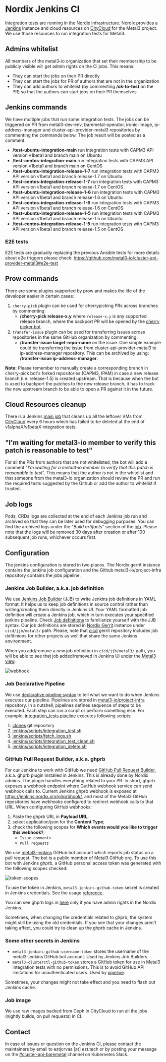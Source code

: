 # Nordix Jenkins CI

Integration tests are running in the [Nordix](https://www.nordix.org)
infrastructure. Nordix provides a
[Jenkins](https://jenkins.nordix.org/view/Metal3/) instance and cloud resources
on [CityCloud](https://www.citycloud.com/) for the Metal3 project. We use those
resources to run integration tests for Metal3.

## Admins whitelist

All members of the metal3-io organization that set their membership to be
publicly visible will get admin rights on the CI jobs. This means:

* They can start the jobs on their PR directly
* They can start the jobs for PR of authors that are not in the organization
* They can add authors to whitelist (by commenting **/ok-to-test** on the PR) so
  that the authors can start jobs on their PR themselves

## Jenkins commands

We have multiple jobs that run some integration tests. The jobs can be
triggered on PR from metal3-dev-env, baremetal-operator, ironic-image,
ip-address-manager and cluster-api-provider-metal3 repositories by commenting
the commands below. The job result will be posted as a comment.

* **/test-ubuntu-integration-main** run integration tests with CAPM3 API version
  v1beta1 and branch main on Ubuntu
* **/test-centos-integration-main** run integration tests with CAPM3 API version
  v1beta1 and branch main on CentOS
* **/test-ubuntu-integration-release-1-7** run integration tests with CAPM3 API
  version v1beta1 and branch release-1.7 on Ubuntu
* **/test-centos-integration-release-1-7** run integration tests with CAPM3 API
  version v1beta1 and branch release-1.7 on CentOS
* **/test-ubuntu-integration-release-1-6** run integration tests with CAPM3 API
  version v1beta1 and branch release-1.6 on Ubuntu
* **/test-centos-integration-release-1-6** run integration tests with CAPM3 API
  version v1beta1 and branch release-1.6 on CentOS
* **/test-ubuntu-integration-release-1-5** run integration tests with CAPM3 API
  version v1beta1 and branch release-1.5 on Ubuntu
* **/test-centos-integration-release-1-5** run integration tests with CAPM3 API
  version v1beta1 and branch release-1.5 on CentOS

### E2E tests

E2E tests are gradually replacing the previous Ansible tests for more details
about e2e triggers please check:
<https://github.com/metal3-io/cluster-api-provider-metal3#e2e-test>

## Prow commands

There are some plugins supported by prow and makes the life of the developer
easier in certain cases:

1. `cherry-pick` plugin can be used for cherrypicking PRs across branches by
   commenting:
   * **/cherry-pick release-x.y** where `release-x.y` is any supported release
     branch, where the backport PR will be opened by the
     [cherry picker bot](https://github.com/metal3-cherrypick-bot).
1. `transfer-issue` plugin can be used for transferring issues across
   repositories in the same GitHub organization by commenting:
   * **/transfer-issue target-repo-name** on the issue. One simple example
     could be transferring the issue from cluster-api-provider-metal3 to
     ip-address-manager repository. This can be archived by using:
     **/transfer-issue ip-address-manager**.

**Note:** Please remember to manually create a corresponding branch in
cherry-pick bot's forked repositories (CAPM3, IPAM) in case a new release branch
(i.e. release-1.5) is created upstream. That is because when the bot is used to
backport the patches to the new release branch, it has to track the new upstream
branch to be able to open a PR against it in the future.

## Cloud Resources cleanup

There is a Jenkins
[main job](https://jenkins.nordix.org/view/Metal3%20Periodic/job/metal3_daily_main_integration_tests_cleanup/)
that cleans up all the leftover VMs from [CityCloud](https://www.citycloud.com/)
every 6 hours which has failed to be deleted at the end of v1alphaX/v1betaX
integration tests.

## "I'm waiting for metal3-io member to verify this patch is reasonable to test"

For all the PRs from authors that are not whitelisted, the bot will add a
comment "*I'm waiting for a metal3-io member to verify that this patch is
reasonable to test*". This means that the author is not in the whitelist and
that someone from the metal3-io organization should review the PR and run the
required tests suggested by the Github or add the author to whitelist if
trusted.

## Job logs

Pods, CRDs logs are collected at the end of each Jenkins job run and
archived so that they can be later used for debugging purposes. You can
find the archived logs under the  "*Build artifacts*" section of the
[job](https://jenkins.nordix.org/view/Metal3/job/metal3_bmo_main_integration_test_ubuntu/).
Please note that the logs will be removed 30 days after creation or after 100
subsequent job runs, whichever occurs first.

## Configuration

The jenkins configuration is stored in two places. The Nordix gerrit instance
contains the jenkins job configuration and the Github metal3-io/project-infra
repository contains the jobs pipeline.

### Jenkins Job Builder, a.k.a. job definition

We use
[Jenkins Job Builder](https://docs.openstack.org/infra/jenkins-job-builder/attic/index.html)
(JJB) to write Jenkins job definitions in YAML format. It helps us to keep job
definitions in source control rather than writing/creating them directly in
Jenkins UI. Your YAML formatted job definition will create a Jenkins job, which
in turn executes your specified jenkins pipeline. Check
[Job definitions](https://docs.openstack.org/infra/jenkins-job-builder/attic/definition.html)
to familiarize yourself with the JJB syntax. Our job definitions are stored in
[Nordix Gerrit](https://gerrit.nordix.org/admin/repos/infra/cicd) instance under
`cicd/jjb/metal3/` path. Please, note that
[cicd](https://gerrit.nordix.org/admin/repos/infra/cicd)
gerrit repository includes job defitinions for other projects as well that share
the same Jenkins environment.

When you add/remove a new job definition in `cicd/jjb/metal3/` path, you will
be able to see that job added/removed in Jenkins UI under the
[Metal3 view](https://jenkins.nordix.org/view/Metal3/).

![webhook](images/jenkins_metal3_view.png)

### Job Declarative Pipeline

We use
[declarative pipeline syntax](https://www.jenkins.io/doc/book/pipeline/syntax/)
to tell what we want to do when Jenkins executes our pipeline. Pipelines are
stored in
[metal3-io/project-infra](https://github.com/metal3-io/project-infra/tree/main/jenkins/jobs)
repository. In a nutshell, pipelines defines sequence of steps to be executed.
Each step can run a script or perform something else. For example,
[integration_tests.pipeline](https://github.com/metal3-io/project-infra/blob/main/jenkins/jobs/integration_tests.pipeline)
executes following scripts:

1. [clones](https://github.com/metal3-io/project-infra/blob/0a6cc3f9f8592914a316c27ea2411ccb48aba7c3/jenkins/jobs/integration_tests.pipeline#L65)
   git repository
1. [jenkins/scripts/integration_test.sh](https://github.com/metal3-io/project-infra/blob/main/jenkins/scripts/integration_test.sh)
1. [jenkins/scripts/fetch_logs.sh](https://github.com/metal3-io/project-infra/blob/main/jenkins/scripts/fetch_logs.sh)
1. [jenkins/scripts/integration_test_clean.sh](https://github.com/metal3-io/project-infra/blob/main/jenkins/scripts/integration_test_clean.sh)
1. [jenkins/scripts/integration_delete.sh](https://github.com/metal3-io/project-infra/blob/main/jenkins/scripts/integration_delete.sh)

### GitHub Pull Request Builder, a.k.a. ghprb

For our Jenkins to work with GitHub we need
[GitHub Pull Request Builder](https://plugins.jenkins.io/ghprb/), a.k.a. ghprb
plugin installed in Jenkins. This is already done by Nordix admins. The plugin
handles everything related to your PR. In short, ghprb exposes a webhook
endpoint where GutHub webhook service can send webhook calls to. Current Jenkins
ghprb webhook is exposed at <https://jenkins.nordix.org/ghprbhook/>, and most
of the Metal3 GitHub repositories have webhooks configured to redirect webhook
calls to that URL. When configuring GitHub webhooks:

1. Paste the ghprb URL in **Payload URL**;
1. select application/json for the **Content Type**;
1. check the following scopes for **Which events would you like to trigger this webhook?**;
   * `Issue comments`
   * `Pull requests`

We use [metal3-jenkins](https://github.com/metal3-jenkins) GitHub bot account
which reports job status on a pull request. The bot is a public member of Metal3
GitHub org. To use this bot with Jenkins ghprb, a GitHub personal access token
was generated with the following scopes checked:

![token-scopes](../prow/images/token-scopes.png)

To use the token in Jenkins, `metal3-jenkins-github-token` secret is created
in Jenkins credentials. See the usage
[reference](https://github.com/metal3-io/project-infra/blob/12660dd59d368c86e471007d86ca781cf2539ec9/jenkins/jobs/integration_tests.pipeline#L3).

You can see ghprb logs in [here](https://jenkins.nordix.org/log/GHPRB/) only if
you have admin rights in the Nordix Jenkins.

Sometimes, when changing the credentials related to ghprb, the system might
still be using the old credentials. If you see that your changes aren't
taking affect, you could try to clean up the ghprb cache in Jenkins.

### Some other secrets in Jenkins

* `metal3-jenkins-github-username-token` stores the username of the
   metal3-jenkins GitHub bot account. Used by Jenkins Job Builders.
* `metal3-clusterctl-github-token` stores a GitHub token for use in Metal3
   integration tests with no permissions. This is to avoid GitHub API
   limitations for unauthenticated users. Used by
   [pipeline](https://github.com/metal3-io/project-infra/blob/12660dd59d368c86e471007d86ca781cf2539ec9/jenkins/jobs/integration_tests.pipeline#L88).

Sometimes, your changes might not take effect and you need to flash out Jenkins
cache.

### Job image

We use raw images backed from Ceph in CityCloud to run all the jobs (nightly
builds, on pull requests) in CI.

## Contact

In case of issues or question on the Jenkins CI, please contact the maintainers
by email to estjorvas \[at\] est.tech or by posting your message on the
[\#cluster-api-baremetal](https://kubernetes.slack.com/messages/CHD49TLE7)
channel on Kubernetes Slack.
